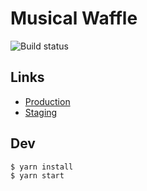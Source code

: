 # Musical Waffle

![Build status](https://travis-ci.com/sourcier/musical-waffle.svg?branch=develop)

## Links

- [Production](https://sourcier.uk/)
- [Staging](https://d1jdni2enio11g.cloudfront.net/)

## Dev

```bash
$ yarn install
$ yarn start
```
